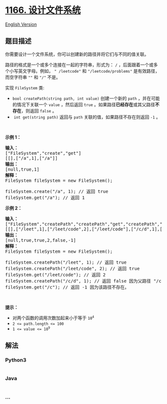 # [1166. 设计文件系统](https://leetcode.cn/problems/design-file-system)

[English Version](/solution/1100-1199/1166.Design%20File%20System/README_EN.md)

## 题目描述

<!-- 这里写题目描述 -->

<p>你需要设计一个文件系统，你可以创建新的路径并将它们与不同的值关联。</p>

<p>路径的格式是一个或多个连接在一起的字符串，形式为：&nbsp;<code>/</code> ，后面跟着一个或多个小写英文字母。例如， <code>" /leetcode"</code> 和 <code>"/leetcode/problems"</code> 是有效路径，而空字符串 <code>""</code> 和 <code>"/"</code> 不是。</p>

<p>实现 <code>FileSystem</code> 类:</p>

<ul>
	<li><meta charset="UTF-8" /><code>bool createPath(string path, int value)</code>&nbsp;创建一个新的&nbsp;<code>path</code> ，并在可能的情况下关联一个 <code>value</code> ，然后返回 <code>true</code> 。如果路径<strong>已经存在</strong>或其父路径<strong>不存在</strong>，则返回&nbsp;<code>false</code>&nbsp;。</li>
	<li>&nbsp;<code>int get(string path)</code> 返回与 <code>path</code> 关联的值，如果路径不存在则返回 <code>-1</code> 。</li>
</ul>

<p>&nbsp;</p>

<p><strong>示例 1：</strong></p>

<pre>
<strong>输入：</strong> 
["FileSystem","create","get"]
[[],["/a",1],["/a"]]
<strong>输出：</strong> 
[null,true,1]
<strong>解释：</strong> 
FileSystem fileSystem = new FileSystem();

fileSystem.create("/a", 1); // 返回 true
fileSystem.get("/a"); // 返回 1
</pre>

<p><strong>示例 2：</strong></p>

<pre>
<strong>输入：</strong> 
["FileSystem","createPath","createPath","get","createPath","get"]
[[],["/leet",1],["/leet/code",2],["/leet/code"],["/c/d",1],["/c"]]
<strong>输出：</strong> 
[null,true,true,2,false,-1]
<strong>解释：</strong>
FileSystem fileSystem = new FileSystem();

fileSystem.createPath("/leet", 1); // 返回 true
fileSystem.createPath("/leet/code", 2); // 返回 true
fileSystem.get("/leet/code"); // 返回 2
fileSystem.createPath("/c/d", 1); // 返回 false 因为父路径 "/c" 不存在。
fileSystem.get("/c"); // 返回 -1 因为该路径不存在。
</pre>

<p>&nbsp;</p>

<p><strong>提示：</strong></p>

<ul>
	<li>对两个函数的调用次数加起来小于等于&nbsp;<meta charset="UTF-8" /><code>10<sup>4</sup></code>&nbsp;</li>
	<li><code>2 &lt;= path.length &lt;= 100</code></li>
	<li><code>1 &lt;= value &lt;= 10<sup>9</sup></code>&nbsp;</li>
</ul>

## 解法

<!-- 这里可写通用的实现逻辑 -->

<!-- tabs:start -->

### **Python3**

<!-- 这里可写当前语言的特殊实现逻辑 -->

```python

```

### **Java**

<!-- 这里可写当前语言的特殊实现逻辑 -->

```java

```

### **...**

```

```

<!-- tabs:end -->

